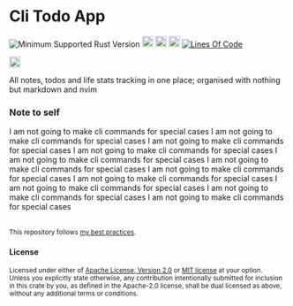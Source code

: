 # Cli Todo App
![Minimum Supported Rust Version](https://img.shields.io/badge/nightly-1.81+-ab6000.svg)
[<img alt="crates.io" src="https://img.shields.io/crates/v/todo.svg?color=fc8d62&logo=rust" height="20" style=flat-square>](https://crates.io/crates/todo)
[<img alt="docs.rs" src="https://img.shields.io/badge/docs.rs-66c2a5?style=for-the-badge&labelColor=555555&logo=docs.rs&style=flat-square" height="20">](https://docs.rs/todo)
[<img alt="build status" src="https://img.shields.io/github/actions/workflow/status/valeratrades/todo/ci.yml?branch=master&style=for-the-badge&style=flat-square" height="20">](https://github.com/valeratrades/todo/actions?query=branch%3Amaster) <!--NB: Won't find it if repo is private-->
[![Lines Of Code](https://tokei.rs/b1/github/valeratrades/todo?category=code)](https://github.com/valeratrades/todo/src)

[<img alt="ci warnings" src="https://img.shields.io/github/actions/workflow/status/valeratrades/todo/warnings.yml?branch=master&style=for-the-badge&style=flat-square" height="20">](https://github.com/valeratrades/todo/actions?query=branch%3Amaster) <!--NB: Won't find it if repo is private-->

All notes, todos and life stats tracking in one place; organised with nothing but markdown and nvim

### Note to self
I am not going to make cli commands for special cases
I am not going to make cli commands for special cases
I am not going to make cli commands for special cases
I am not going to make cli commands for special cases
I am not going to make cli commands for special cases
I am not going to make cli commands for special cases
I am not going to make cli commands for special cases
I am not going to make cli commands for special cases
I am not going to make cli commands for special cases
I am not going to make cli commands for special cases
I am not going to make cli commands for special cases


<br>

<sup>
This repository follows <a href="https://github.com/valeratrades/.github/tree/master/best_practices">my best practices</a>.
</sup>

#### License

<sup>
Licensed under either of <a href="LICENSE-APACHE">Apache License, Version
2.0</a> or <a href="LICENSE-MIT">MIT license</a> at your option.
</sup>

<br>

<sub>
Unless you explicitly state otherwise, any contribution intentionally submitted
for inclusion in this crate by you, as defined in the Apache-2.0 license, shall
be dual licensed as above, without any additional terms or conditions.
</sub>

